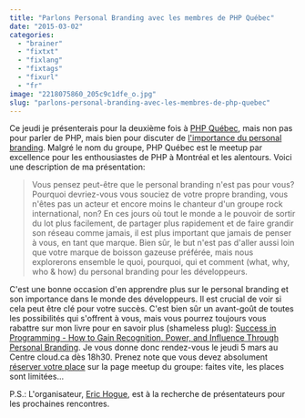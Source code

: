 ```yaml
---
title: "Parlons Personal Branding avec les membres de PHP Québec"
date: "2015-03-02"
categories: 
  - "brainer"
  - "fixtxt"
  - "fixlang"
  - "fixtags"
  - "fixurl"
  - "fr"
image: "2218075860_205c9c1dfe_o.jpg"
slug: "parlons-personal-branding-avec-les-membres-de-php-quebec"
---
```


Ce jeudi je présenterais pour la deuxième fois à [PHP Québec](https://www.meetup.com/PHPQuebec/ "Site web de PHP Québec"), mais non pas pour parler de PHP, mais bien pour discuter de [l'importance du personal branding](https://www.meetup.com/PHPQuebec/events/220466456/ "Rencontre PHP Québec Mars 2015 - Le personal branding, plus important que jamais"). Malgré le nom du groupe, PHP Québec est le meetup par excellence pour les enthousiastes de PHP à Montréal et les alentours. Voici une description de ma présentation:

> Vous pensez peut-être que le personal branding n'est pas pour vous? Pourquoi devriez-vous vous souciez de votre propre branding, vous n'êtes pas un acteur et encore moins le chanteur d'un groupe rock international, non? En ces jours où tout le monde a le pouvoir de sortir du lot plus facilement, de partager plus rapidement et de faire grandir son réseau comme jamais, il est plus important que jamais de penser à vous, en tant que marque. Bien sûr, le but n'est pas d'aller aussi loin que votre marque de boisson gazeuse préférée, mais nous explorerons ensemble le quoi, pourquoi, qui et comment (what, why, who & how) du personal branding pour les développeurs.

C'est une bonne occasion d'en apprendre plus sur le personal branding et son importance dans le monde des développeurs. Il est crucial de voir si cela peut être clé pour votre succès. C'est bien sûr un avant-goût de toutes les possibilités qui s'offrent à vous, mais vous pourrez toujours vous rabattre sur mon livre pour en savoir plus (shameless plug): [Success in Programming - How to Gain Recognition, Power, and Influence Through Personal Branding](https://www.amazon.ca/Success-Programming-Recognition-Influence-Personal/dp/1484200020/ "Success in Programming - How to Gain Recognition, Power, and Influence Through Personal Branding book on Amazon"). Je vous donne donc rendez-vous le jeudi 5 mars au Centre cloud.ca dès 18h30. Prenez note que vous devez absolument [réserver votre place](https://www.meetup.com/PHPQuebec/events/220466456/ "Rencontre PHP Québec Mars 2015 - Le personal branding, plus important que jamais") sur la page meetup du groupe: faites vite, les places sont limitées...

P.S.: L'organisateur, [Eric Hogue](https://www.linkedin.com/in/ehogue "Profile LinkedIn d'Eric Hogue"), est à la recherche de présentateurs pour les prochaines rencontres.
